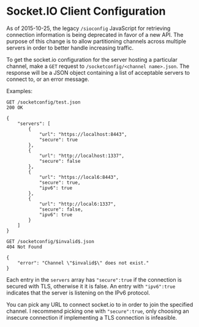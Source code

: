 ﻿Socket.IO Client Configuration
==============================

As of 2015-10-25, the legacy `/sioconfig` JavaScript for retrieving connection
information is being deprecated in favor of a new API.  The purpose of this
change is to allow partitioning channels across multiple servers in order to
better handle increasing traffic.

To get the socket.io configuration for the server hosting a particular channel,
make a `GET` request to `/socketconfig/<channel name>.json`.  The response will
be a JSON object containing a list of acceptable servers to connect to, or an
error message.

Examples:

```
GET /socketconfig/test.json
200 OK

{
    "servers": [
        {
            "url": "https://localhost:8443",
            "secure": true
        },
        {
            "url": "http://localhost:1337",
            "secure": false
        },
        {
            "url": "https://local6:8443",
            "secure": true,
            "ipv6": true
        },
        {
            "url": "http://local6:1337",
            "secure": false,
            "ipv6": true
        }
    ]
}

GET /socketconfig/$invalid$.json
404 Not Found

{
    "error": "Channel \"$invalid$\" does not exist."
}
```

Each entry in the `servers` array has `"secure":true` if the connection is
secured with TLS, otherwise it it is false.  An entry with `"ipv6":true`
indicates that the server is listening on the IPv6 protocol.

You can pick any URL to connect socket.io to in order to join the specified
channel.  I recommend picking one with `"secure":true`, only choosing an
insecure connection if implementing a TLS connection is infeasible.